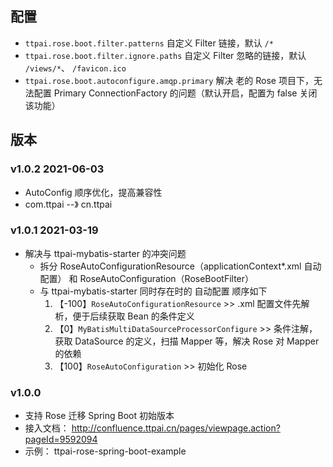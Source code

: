 ## 配置

- `ttpai.rose.boot.filter.patterns` 自定义 Filter 链接，默认 `/*`
- `ttpai.rose.boot.filter.ignore.paths` 自定义 Filter 忽略的链接，默认 `/views/*`、 `/favicon.ico`
- `ttpai.rose.boot.autoconfigure.amqp.primary` 解决 老的 Rose 项目下，无法配置 Primary ConnectionFactory 的问题（默认开启，配置为 false 关闭该功能）

## 版本

### v1.0.2 2021-06-03

- AutoConfig 顺序优化，提高兼容性
- com.ttpai --》 cn.ttpai

### v1.0.1 2021-03-19

- 解决与 ttpai-mybatis-starter 的冲突问题
    - 拆分 RoseAutoConfigurationResource（applicationContext*.xml 自动配置） 和 RoseAutoConfiguration（RoseBootFilter）
    - 与 ttpai-mybatis-starter 同时存在时的 自动配置 顺序如下
        1. 【-100】`RoseAutoConfigurationResource` >> .xml 配置文件先解析，便于后续获取 Bean 的条件定义
        2. 【0】`MyBatisMultiDataSourceProcessorConfigure` >> 条件注解，获取 DataSource 的定义，扫描 Mapper 等，解决 Rose 对 Mapper 的依赖
        3. 【100】`RoseAutoConfiguration` >> 初始化 Rose

### v1.0.0

- 支持 Rose 迁移 Spring Boot 初始版本
- 接入文档： http://confluence.ttpai.cn/pages/viewpage.action?pageId=9592094
- 示例： ttpai-rose-spring-boot-example
